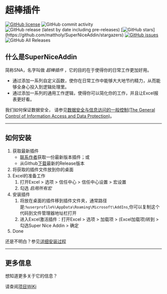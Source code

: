 # 超棒插件
[![GitHub license](https://img.shields.io/github/license/mattholy/SuperNiceAddin)](https://github.com/mattholy/SuperNiceAddin/blob/master/LICENSE)
![GitHub commit activity](https://img.shields.io/github/commit-activity/y/mattholy/SuperNiceAddin)
![GitHub release (latest by date including pre-releases)](https://img.shields.io/github/v/release/mattholy/SuperNiceAddin?include_prereleases)
[![GitHub stars](https://img.shields.io/github/stars/mattholy/SuperNiceAddin?)](https://github.com/mattholy/SuperNiceAddin/stargazers)
[![GitHub issues](https://img.shields.io/github/issues/mattholy/SuperNiceAddin)](https://github.com/mattholy/SuperNiceAddin/issues)
![GitHub All Releases](https://img.shields.io/github/downloads/mattholy/SuperNiceAddin/total)

## 什么是SuperNiceAddin

简称SNA，名字叫做  *超棒插件*  ，它的目的在于使得你的日常工作更加好用。

* 通过添加一系列自定义函数，使你在日常工作中能够大大地节约精力，从而能够全身心投入到逻辑处理里。
* 通过添加一系列的通用工作逻辑，使得你可以简化你的工作，并且让Excel报表更好看。

我们如何保证数据安全，
请参见[数据安全与信息访问的一般控制(The General Control of Information Access and Data Protection)]()。

-----

## 如何安装

1. 获取最新插件
   * [联系作者](mailto:ganyuanhao@tinman.cn)获取一份最新版本插件；或
   * 从Github[下载](https://github.com/mattholy/SuperNiceAddin/releases)最新的Release版本
2. 将获取的插件文件放到你的桌面
3. Excel的准备工作
   1. 打开Excel > 选项 > 信任中心 > 信任中心设置 > 宏设置
   2. 勾选 *启用所有宏*
4. 安装插件
   1. 将放在桌面的插件移到插件文件夹，通常路径是:`%userprofile%\AppData\Roaming\Microsoft\AddIns`,你可以复制这个代码到文件管理器地址栏打开
   2. 进入Excel激活插件：打开Excel > 选项 > 加载项 > (Excel加载项)转到 > 勾选Super Nice Addin > 确定
5. Done

还是不明白？参见[详细安装过程]()

____

## 更多信息

想知道更多关于它的信息？

请查阅[项目WiKi](https://github.com/mattholy/SuperNiceAddin/wiki)
